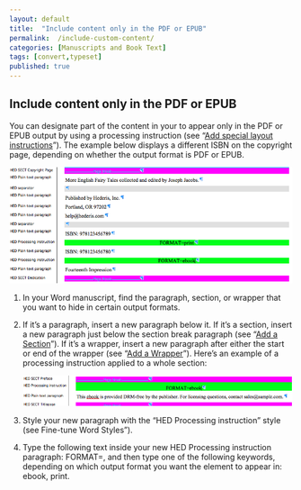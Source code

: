 ```yaml
---
layout: default
title:  "Include content only in the PDF or EPUB"
permalink:  /include-custom-content/
categories: [Manuscripts and Book Text]
tags: [convert,typeset]
published: true
---
```


<section data-type="chapter" class="hsecchapter" data-hederis-type="hsecchapter" id="include-custom-content" data-pi-attrs="id: include-custom-content; data-tags: convert,typeset;" role="doc-chapter" data-tags="convert,typeset" data-author-name=" " data-book-title=" " title="Include content only in the PDF or EPUB"><h1 data-hederis-type="hblkchaptitle" class="hblkchaptitle" id="pIql09IGC">Include content only in the PDF or EPUB</h1>
    <p class="hblkp" data-hederis-type="hblkp" id="pgBz7uWsv">You can designate part of the content in your to appear only in the PDF or EPUB output by using a processing instruction (see &#8220;<a href="{% post_url 2019-08-08-33-Addspeciallayoutinstructions %}"><span class="Hyperlink">Add special layout instructions</span></a>&#8221;). The example below displays a different ISBN on the copyright page, depending on whether the output format is PDF or EPUB.</p>
    <img data-hederis-type="hblkimg" class="hblkimg" id="pB6gflCZq" src="/images/customcontent1.png"/>
    <ol class="hwprnumlist" data-hederis-type="hwprnumlist" id="p0S6vzl1N"><li class="hblkoli" data-hederis-type="hblkoli" id="liTEBVybN4"><p class="hblkoli" data-hederis-type="hblklip" id="pdwZOACM1">In your Word manuscript, find the paragraph, section, or wrapper that you want to hide in certain output formats.</p></li>
    <li class="hblkoli" data-hederis-type="hblkoli" id="lirPNMGqgM"><p class="hblkoli" data-hederis-type="hblklip" id="pASnUFU3w">If it&#8217;s a paragraph, insert a new paragraph below it. If it&#8217;s a section, insert a new paragraph just below the section break paragraph (see &#8220;<a href="{% post_url 2019-08-08-17-AddaSection %}"><span class="Hyperlink">Add a Section</span></a>&#8221;). If it&#8217;s a wrapper, insert a new paragraph after either the start or end of the wrapper (see &#8220;<a href="{% post_url 2019-08-08-16-AddaWrapper %}"><span class="Hyperlink">Add a Wrapper</span></a>&#8221;). Here&#8217;s an example of a processing instruction applied to a whole section:</p><img data-hederis-type="hblkimg" class="hblkimg" id="pcMvuA5iE" src="/images/customcontent2.png"/>
    </li>
    <li class="hblkoli" data-hederis-type="hblkoli" id="liwKYOEMnD"><p class="hblkoli" data-hederis-type="hblklip" id="p7LBeKN8p">Style your new paragraph with the &#8220;HED Processing instruction&#8221; style (see Fine-tune Word Styles&#8221;).</p></li>
    <li class="hblkoli" data-hederis-type="hblkoli" id="liCSFAPzLX"><p class="hblkoli" data-hederis-type="hblklip" id="pJQuXQnnu">Type the following text inside your new HED Processing instruction paragraph: FORMAT=, and then type one of the following keywords, depending on which output format you want the element to appear in: ebook, print.</p></li>
    </ol>
    </section>
    